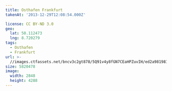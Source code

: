```yaml
---
title: Osthafen Frankfurt
takenAt: '2013-12-29T12:08:54.000Z'

license: CC BY-ND 3.0
geo:
  lat: 50.112473
  lng: 8.720279
tags:
  - Osthafen
  - Frankfurt
url: >-
  //images.ctfassets.net/bncv3c2gt878/5Q91v4y8fGN7CEaHPZuvIH/ed2a98198135628c58741d7c10f67dc8/osthafen-frankfurt_11625428813_o
size: 5820478
image:
  width: 2848
  height: 4288
---
```

